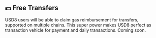 
## 💵 Free Transfers  
USD8 users will be able to claim gas reimbursement for transfers, supported on multiple chains. This super power makes USD8 perfect as transaction vehicle for payment and daily transactions. Coming soon.
